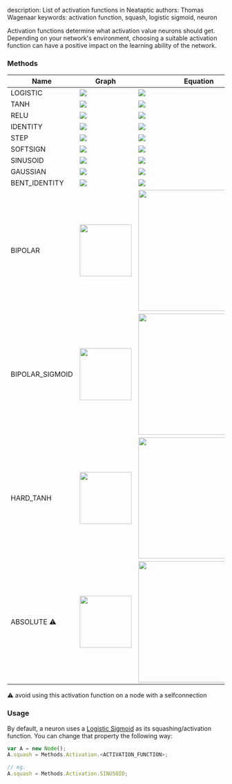 description: List of activation functions in Neataptic
authors: Thomas Wagenaar
keywords: activation function, squash, logistic sigmoid, neuron

Activation functions determine what activation value neurons should get. Depending on your network's environment, choosing a suitable activation function can have a positive impact on the learning ability of the network.

### Methods

Name | Graph | Equation | Derivative
---- | ----- | -------- | ----------
LOGISTIC | ![](https://upload.wikimedia.org/wikipedia/commons/thumb/5/5b/Activation_logistic.svg/120px-Activation_logistic.svg.png)|![](https://wikimedia.org/api/rest_v1/media/math/render/svg/faaa0c014ae28ac67db5c49b3f3e8b08415a3f2b)|![](https://wikimedia.org/api/rest_v1/media/math/render/svg/50a861269c68b1f1b973155fa40531d83c54c562)
TANH | ![](https://upload.wikimedia.org/wikipedia/commons/thumb/c/cb/Activation_tanh.svg/120px-Activation_tanh.svg.png)|![](https://wikimedia.org/api/rest_v1/media/math/render/svg/48851c215e3c5b9dac76a25d4c358b9a2f7c137f)|![](https://wikimedia.org/api/rest_v1/media/math/render/svg/b371c445bf1130914d25b1995d853ac0e27bc956)
RELU | ![](https://upload.wikimedia.org/wikipedia/commons/thumb/f/fe/Activation_rectified_linear.svg/120px-Activation_rectified_linear.svg.png)|![](https://wikimedia.org/api/rest_v1/media/math/render/svg/8d1e78eaf8445e3c1a9d48229abb921a61f30bad)|![](https://wikimedia.org/api/rest_v1/media/math/render/svg/29ee90b67c01654d3efba98c6fd13d21f75855f1)
IDENTITY |![](https://upload.wikimedia.org/wikipedia/commons/thumb/9/9e/Activation_identity.svg/120px-Activation_identity.svg.png) | ![](https://wikimedia.org/api/rest_v1/media/math/render/svg/f690285952308aa49e3c6aac892df31cad6d1b06) | ![](https://wikimedia.org/api/rest_v1/media/math/render/svg/1f82687d38aa641f513d166b138923a84d7aae86)
STEP | ![](https://upload.wikimedia.org/wikipedia/commons/thumb/4/4b/Activation_binary_step.svg/120px-Activation_binary_step.svg.png)|![](https://wikimedia.org/api/rest_v1/media/math/render/svg/57c710d836f45b21ac5314fc64f0a117c621cc3b)|![](https://wikimedia.org/api/rest_v1/media/math/render/svg/99761eb4566d128e38329db394513f3a0a8e78e5)
SOFTSIGN | ![](https://upload.wikimedia.org/wikipedia/commons/3/38/Activation_softsign.png) | ![](https://wikimedia.org/api/rest_v1/media/math/render/svg/4735c7d34e544299cbbfdb4f388391627f186658) | ![](https://wikimedia.org/api/rest_v1/media/math/render/svg/b5745ed0c96af00d5196d508712fb0fc52256cd2)
SINUSOID | ![](https://upload.wikimedia.org/wikipedia/commons/thumb/5/5e/Activation_sinusoid.svg/120px-Activation_sinusoid.svg.png) | ![](https://wikimedia.org/api/rest_v1/media/math/render/svg/5fb1266b7f7718442e31e45eef3d81bef6a8b9af) | ![](https://wikimedia.org/api/rest_v1/media/math/render/svg/8cba0d31b2482c08dda6ec9adfd04fa7e3d9372f)
GAUSSIAN | ![](https://upload.wikimedia.org/wikipedia/commons/thumb/f/fe/Activation_gaussian.svg/120px-Activation_gaussian.svg.png) | ![](https://wikimedia.org/api/rest_v1/media/math/render/svg/1bed0b77b34cab03996deb42d464becab2f05636) | ![](https://wikimedia.org/api/rest_v1/media/math/render/svg/70a7b3d396a5e9e1fc5395a0017733abba868169)
BENT_IDENTITY | ![](https://upload.wikimedia.org/wikipedia/commons/thumb/c/c3/Activation_bent_identity.svg/120px-Activation_bent_identity.svg.png) | ![](https://wikimedia.org/api/rest_v1/media/math/render/svg/c4365ebef6b1e8e4521ab1df8b640e27edf9557c) | ![](https://wikimedia.org/api/rest_v1/media/math/render/svg/81d4ca91d2f4e2c53745ec90a7d6cc34dde33978)
BIPOLAR | <img src="https://i.stack.imgur.com/5tQJ9.png" width="120px"/> | <img src="https://i.gyazo.com/47e224f7b2c3b84720f58ce1e2277392.png" width="280px"/>
BIPOLAR_SIGMOID | <img src="https://i.stack.imgur.com/HK3VY.png" width="120px"/> | <img src="https://i.gyazo.com/b5910df22dc18ffa3ee41f0f729a83a1.png" width="280px"/>
HARD_TANH | <img src="https://i.stack.imgur.com/CJnMI.png" width="120px"/> | <img src="https://i.gyazo.com/f976fa1e37c766da0a76e0360382b2ae.png" width="280px"/>
ABSOLUTE :warning: | <img src="https://i.stack.imgur.com/BADmK.png" width="120px"/> | <img src="https://i.gyazo.com/c0689fbd94c4f4db460f67a8b9d505c9.png" width="280px"/>

:warning: avoid using this activation function on a node with a selfconnection

### Usage
By default, a neuron uses a [Logistic Sigmoid](http://en.wikipedia.org/wiki/Logistic_function) as its squashing/activation function. You can change that property the following way:

```javascript
var A = new Node();
A.squash = Methods.Activation.<ACTIVATION_FUNCTION>;

// eg.
A.squash = Methods.Activation.SINUSOID;
```
